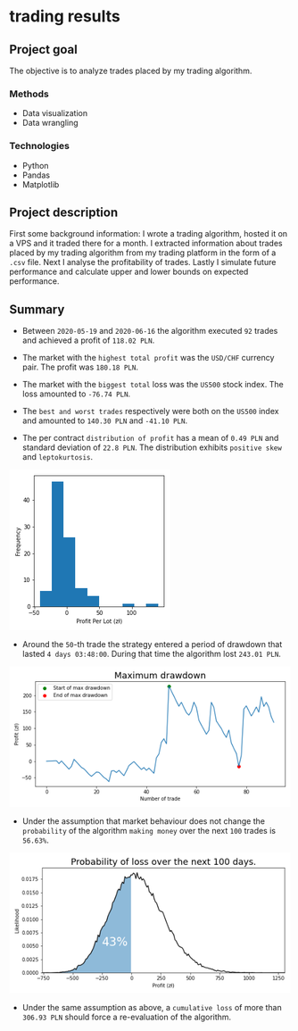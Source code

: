 # trading results

## Project goal
The objective is to analyze trades placed by my trading algorithm.

### Methods
* Data visualization
* Data wrangling

### Technologies
* Python
* Pandas
* Matplotlib

## Project description
First some background information: I wrote a trading algorithm, hosted it on a VPS and it traded there for a month. I extracted information about trades placed by my trading algorithm from my trading platform in the form of a `.csv` file. Next I analyse the profitability of trades. Lastly I simulate future performance and calculate upper and lower bounds on expected performance.

## Summary
* Between `2020-05-19` and `2020-06-16` the algorithm executed `92` trades and achieved a profit of `118.02 PLN`.

* The market with the `highest total profit` was the `USD/CHF` currency pair. The profit was `180.18 PLN`.

* The market with the `biggest total` loss was the `US500` stock index. The loss amounted to `-76.74 PLN`.

* The `best and worst trades` respectively were both on the `US500` index and amounted to `140.30 PLN` and `-41.10 PLN`.

* The per contract `distribution of profit` has a mean of `0.49 PLN` and standard deviation of `22.8 PLN`. The distribution exhibits `positive skew` and `leptokurtosis`.

![image](https://github.com/besiobu/data-science-portfolio/blob/master/trading-results/img/profit_histogram.png)

* Around the `50`-th trade the strategy entered a period of drawdown that lasted `4 days 03:48:00`. During that time the algorithm lost `243.01 PLN`.

![image](https://github.com/besiobu/data-science-portfolio/blob/master/trading-results/img/drawdown.png)

* Under the assumption that market behaviour does not change the `probability` of the algorithm `making money` over the next `100` trades is `56.63%`.

![image](https://github.com/besiobu/data-science-portfolio/blob/master/trading-results/img/probability_of_loss.png)

* Under the same assumption as above, a `cumulative loss` of more than `306.93 PLN` should force a re-evaluation of the algorithm.